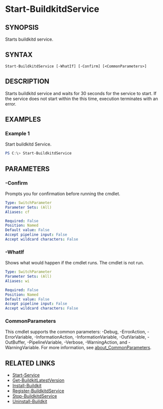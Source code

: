 ﻿---
external help file: Containers-Toolkit-help.xml
Module Name: Containers-Toolkit
online version:
schema: 2.0.0
---

# Start-BuildkitdService

## SYNOPSIS

Starts buildkitd service.

## SYNTAX

```
Start-BuildkitdService [-WhatIf] [-Confirm] [<CommonParameters>]
```

## DESCRIPTION

Starts buildkitd service and waits for 30 seconds for the service to start. If the service does not start within the this time, execution terminates with an error.

## EXAMPLES

### Example 1

Start buildkitd Service.

```powershell
PS C:\> Start-BuildkitdService
```

## PARAMETERS

### -Confirm

Prompts you for confirmation before running the cmdlet.

```yaml
Type: SwitchParameter
Parameter Sets: (All)
Aliases: cf

Required: False
Position: Named
Default value: False
Accept pipeline input: False
Accept wildcard characters: False
```

### -WhatIf

Shows what would happen if the cmdlet runs.
The cmdlet is not run.

```yaml
Type: SwitchParameter
Parameter Sets: (All)
Aliases: wi

Required: False
Position: Named
Default value: False
Accept pipeline input: False
Accept wildcard characters: False
```

### CommonParameters

This cmdlet supports the common parameters: -Debug, -ErrorAction, -ErrorVariable, -InformationAction, -InformationVariable, -OutVariable, -OutBuffer, -PipelineVariable, -Verbose, -WarningAction, and -WarningVariable. For more information, see [about_CommonParameters](http://go.microsoft.com/fwlink/?LinkID=113216).

## RELATED LINKS

- [Start-Service](https://learn.microsoft.com/en-us/powershell/module/microsoft.powershell.management/start-service?view=powershell-7.3)
- [Get-BuildkitLatestVersion](Get-BuildkitLatestVersion.md)
- [Install-Buildkit](Install-Buildkit.md)
- [Register-BuildkitdService](Register-BuildkitdService.md)
- [Stop-BuildkitdService](Stop-BuildkitdService.md)
- [Uninstall-Buildkit](Uninstall-Buildkit.md)
